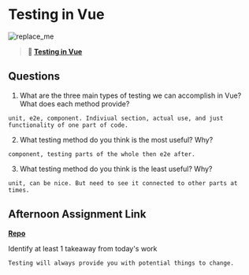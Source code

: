 # Testing in Vue

![replace_me](https://codeworks.blob.core.windows.net/public/assets/img/illustrations/placeholder.svg)

> **📖 [Testing in Vue](https://codeworksacademy.com/fs-student-guide/resources/wk8-9/04-Vue-Testing)**

## Questions

1. What are the three main types of testing we can accomplish in Vue? What does each method provide?
```
unit, e2e, component. Indiviual section, actual use, and just functionality of one part of code.
```
2. What testing method do you think is the most useful? Why?
```
component, testing parts of the whole then e2e after.
```
3. What testing method do you think is the least useful? Why?
```
unit, can be nice. But need to see it connected to other parts at times.
```
## Afternoon Assignment Link

**[Repo](https://github.com/ksquaredcoding/im-board)**

Identify at least 1 takeaway from today's work
```
Testing will always provide you with potential things to change.
```